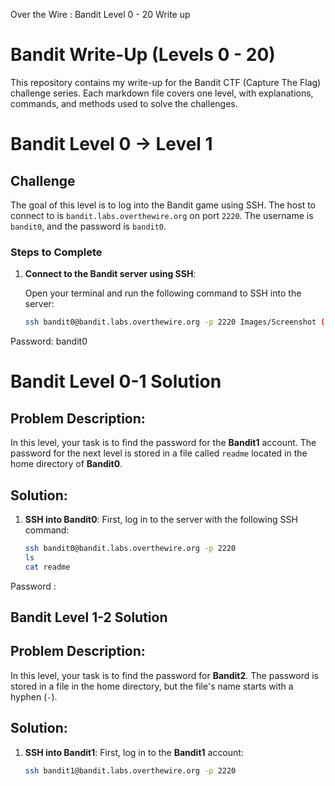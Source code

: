 Over the Wire : Bandit Level 0 - 20 Write up  
# Bandit Write-Up (Levels 0 - 20)

This repository contains my write-up for the Bandit CTF (Capture The Flag) challenge series. Each markdown file covers one level, with explanations, commands, and methods used to solve the challenges.

# Bandit Level 0 -> Level 1

## Challenge

The goal of this level is to log into the Bandit game using SSH. The host to connect to is `bandit.labs.overthewire.org` on port `2220`. The username is `bandit0`, and the password is `bandit0`.

### Steps to Complete

1. **Connect to the Bandit server using SSH**:


   Open your terminal and run the following command to SSH into the server:
   


   ```bash
   ssh bandit0@bandit.labs.overthewire.org -p 2220 Images/Screenshot (2).png
   
Password: bandit0
# Bandit Level 0-1 Solution

## Problem Description:
In this level, your task is to find the password for the **Bandit1** account. The password for the next level is stored in a file called `readme` located in the home directory of **Bandit0**.

## Solution:

1. **SSH into Bandit0**:
   First, log in to the server with the following SSH command:

   ```bash
   ssh bandit0@bandit.labs.overthewire.org -p 2220
   ls
   cat readme
Password : 
## Bandit Level 1-2 Solution

## Problem Description:
In this level, your task is to find the password for **Bandit2**. The password is stored in a file in the home directory, but the file's name starts with a hyphen (`-`).

## Solution:

1. **SSH into Bandit1**:
   First, log in to the **Bandit1** account:

   ```bash
   ssh bandit1@bandit.labs.overthewire.org -p 2220





